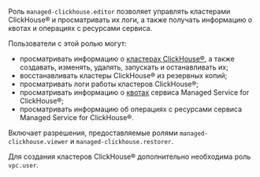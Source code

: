 Роль `managed-clickhouse.editor` позволяет управлять кластерами ClickHouse® и просматривать их логи, а также получать информацию о квотах и операциях с ресурсами сервиса.

Пользователи с этой ролью могут:
* просматривать информацию о [кластерах ClickHouse®](../../managed-clickhouse/concepts/index.md), а также создавать, изменять, удалять, запускать и останавливать их;
* восстанавливать кластеры ClickHouse® из резервных копий;
* просматривать логи работы кластеров ClickHouse®;
* просматривать информацию о [квотах](../../managed-clickhouse/concepts/limits.md#mch-quotas) сервиса Managed Service for ClickHouse®;
* просматривать информацию об операциях с ресурсами сервиса Managed Service for ClickHouse®.

Включает разрешения, предоставляемые ролями `managed-clickhouse.viewer` и `managed-clickhouse.restorer`.

Для создания кластеров ClickHouse® дополнительно необходима роль `vpc.user`.